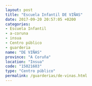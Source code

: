 ```yaml
---
layout: post
title: "Escuela Infantil DE VIÑAS"
date: 2017-09-20 20:57:05 +0200
categories:
- Escuela Infantil
- a-coruna
- insua
- Centro público
- guarderia
name: "DE VIÑAS"
province: "A Coruña"
location: "Insua"
code: "15021603"
type: "Centro público"
permalink: /guarderias/de-vinas.html
---
```

